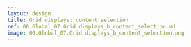 ```yaml
---
layout: design
title: Grid displays: content selection
ref: 00.Global_07.Grid displays_b_content_selection.md
image: 00.Global_07.Grid displays_b_content_selection.png
---
```


